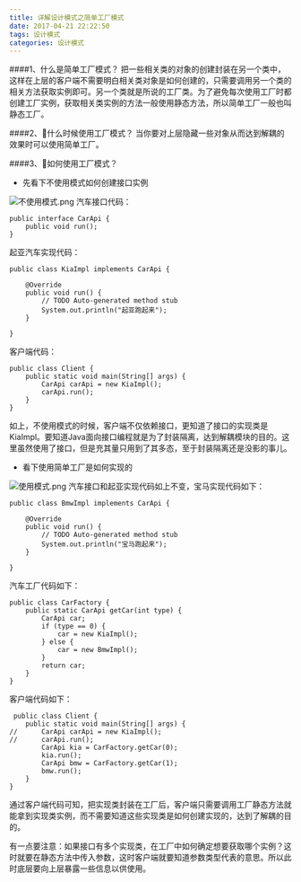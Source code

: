 ```yaml
---
title: 详解设计模式之简单工厂模式
date: 2017-04-21 22:22:50
tags: 设计模式
categories: 设计模式
---
```

####1、什么是简单工厂模式？
把一些相关类的对象的创建封装在另一个类中，这样在上层的客户端不需要明白相关类对象是如何创建的，只需要调用另一个类的相关方法获取实例即可。另一个类就是所说的工厂类。为了避免每次使用工厂时都创建工厂实例，获取相关类实例的方法一般使用静态方法，所以简单工厂一般也叫静态工厂。

####2、什么时候使用工厂模式？
当你要对上层隐藏一些对象从而达到解耦的效果时可以使用简单工厂。

<!-- more -->

####3、如何使用工厂模式？
- 先看下不使用模式如何创建接口实例

![不使用模式.png](http://upload-images.jianshu.io/upload_images/1796052-6f2ed596ea68547b.png?imageMogr2/auto-orient/strip%7CimageView2/2/w/1240)
汽车接口代码：
```
public interface CarApi {
	public void run();
}
```
起亚汽车实现代码：

```
public class KiaImpl implements CarApi {

	@Override
	public void run() {
		// TODO Auto-generated method stub
		System.out.println("起亚跑起来");
	}

}
```
客户端代码：


```
public class Client {
	public static void main(String[] args) {
		CarApi carApi = new KiaImpl();
		carApi.run();
	}
}
```
如上，不使用模式的时候，客户端不仅依赖接口，更知道了接口的实现类是KiaImpl。要知道Java面向接口编程就是为了封装隔离，达到解耦模块的目的。这里虽然使用了接口，但是充其量只用到了其多态，至于封装隔离还是没影的事儿。
- 看下使用简单工厂是如何实现的

![使用模式.png](http://upload-images.jianshu.io/upload_images/1796052-cc51abbba4547d5b.png?imageMogr2/auto-orient/strip%7CimageView2/2/w/1240)
汽车接口和起亚实现代码如上不变，宝马实现代码如下：

```
public class BmwImpl implements CarApi {

	@Override
	public void run() {
		// TODO Auto-generated method stub
		System.out.println("宝马跑起来");
	}

}
```
汽车工厂代码如下：

```
public class CarFactory {
	public static CarApi getCar(int type) {
		CarApi car;
		if (type == 0) {
			car = new KiaImpl();
		} else {
			car = new BmwImpl();
		}
		return car;
	}
}
```
客户端代码如下：

```
 public class Client {
	public static void main(String[] args) {
//		CarApi carApi = new KiaImpl();
//		carApi.run();
		CarApi kia = CarFactory.getCar(0);
		kia.run();
		CarApi bmw = CarFactory.getCar(1);
		bmw.run();
	}
}
```

通过客户端代码可知，把实现类封装在工厂后，客户端只需要调用工厂静态方法就能拿到实现类实例，而不需要知道这些实现类是如何创建实现的，达到了解耦的目的。

有一点要注意：如果接口有多个实现类，在工厂中如何确定想要获取哪个实例？这时就要在静态方法中传入参数，这时客户端就要知道参数类型代表的意思。所以此时底层要向上层暴露一些信息以供使用。
